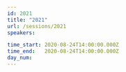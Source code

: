 ```yaml
---
id: 2021
title: "2021"
url: /sessions/2021
speakers:

time_start: 2020-08-24T14:00:00.000Z
time_end:   2020-08-24T14:00:00.000Z
day_num: 
---
```

